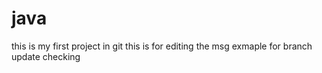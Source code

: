# java
this is my first project in git
this is for editing the msg
exmaple for branch update checking
